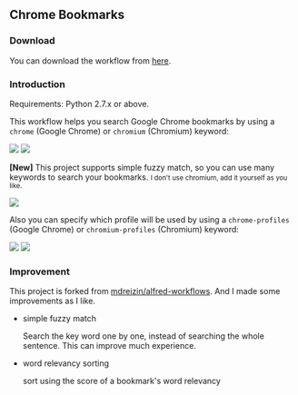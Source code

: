 
Chrome Bookmarks
----------------

### Download

You can download the workflow from [here](https://github.com/Witcher42/alfred-chrome-bookmarks/raw/master/zip/chrome-bookmarks.alfredworkflow).


### Introduction

Requirements: Python 2.7.x or above.

This workflow helps you search Google Chrome bookmarks by using a ```chrome``` (Google Chrome) or ```chromium``` (Chromium) keyword:

[![](https://raw.github.com/mdreizin/alfred-workflows/master/chrome-bookmarks/img/chrome.png)](https://raw.github.com/mdreizin/alfred-workflows/master/chrome-bookmarks/zip/chrome-bookmarks.alfredworkflow)
[![](https://raw.github.com/mdreizin/alfred-workflows/master/chrome-bookmarks/img/chromium.png)](https://raw.github.com/mdreizin/alfred-workflows/master/chrome-bookmarks/zip/chrome-bookmarks.alfredworkflow)

**[New]** This project supports simple fuzzy match, so you can use many keywords to search your bookmarks. <small>I don't use chromium, add it yourself as you like.</small>

[![](https://raw.github.com/Witcher42/alfred-chrome-bookmarks/master/img/chrome_fuzzy.png)](https://raw.github.com/Witcher42/alfred-chrome-bookmarks/master/img/chrome_fuzzy.png)

Also you can specify which profile will be used by using a ```chrome-profiles``` (Google Chrome) or ```chromium-profiles``` (Chromium) keyword:

[![](https://raw.github.com/mdreizin/alfred-workflows/master/chrome-bookmarks/img/chrome_profiles.png)](https://raw.github.com/mdreizin/alfred-workflows/master/chrome-bookmarks/zip/chrome-bookmarks.alfredworkflow)
[![](https://raw.github.com/mdreizin/alfred-workflows/master/chrome-bookmarks/img/chromium_profiles.png)](https://raw.github.com/mdreizin/alfred-workflows/master/chrome-bookmarks/zip/chrome-bookmarks.alfredworkflow)



### Improvement

This project is forked from [mdreizin/alfred-workflows](https://github.com/mdreizin/alfred-workflows). And I made some improvements as I like.

* simple fuzzy match
    
    Search the key word one by one, instead of searching the whole sentence. This can improve much experience.
    
* word relevancy sorting

    sort using the score of a bookmark's word relevancy





